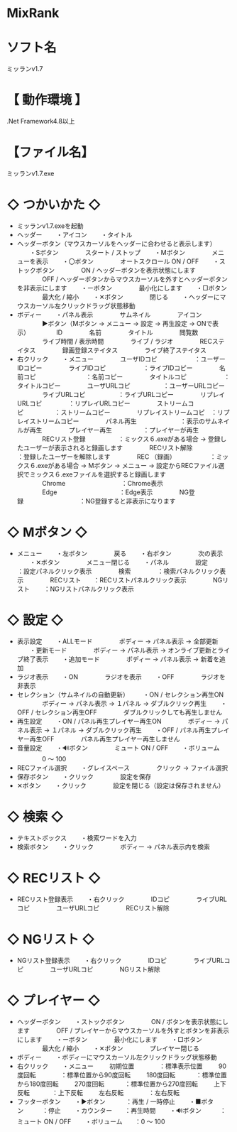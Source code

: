 # MixRank

# ソフト名
ミッランv1.7

# 【 動作環境 】
.Net Framework4.8以上

# 【ファイル名】
ミッランv1.7.exe

# ◇ つかいかた ◇
- ミッランv1.7.exeを起動
- ヘッダー
　　・アイコン
　　・タイトル
- ヘッダーボタン（マウスカーソルをヘッダーに合わせると表示します）
　　・Sボタン
　　　　スタート / ストップ
　　・Mボタン
　　　　メニューを表示
　　・〇ボタン
　　　　オートスクロール ON / OFF
　　・ストックボタン
　　　　ON / ヘッダーボタンを表示状態にします
　　　　OFF / ヘッダーボタンからマウスカーソルを外すとヘッダーボタンを非表示にします
　　・ーボタン
　　　　最小化にします
　　・□ボタン
　　　　最大化 / 縮小
　　・✕ボタン
　　　　閉じる
　　・ヘッダーにマウスカーソル左クリックドラッグ状態移動
- ボディー
　　・パネル表示
　　　　サムネイル
　　　　アイコン
　　　　▶ボタン（Mボタン -> メニュー -> 設定 -> 再生設定 -> ONで表示）
　　　　ID
　　　　名前
　　　　タイトル
　　　　閲覧数
　　　　ライブ時間 / 表示時間
　　　　ライブ / ラジオ
　　　　RECステイタス
　　　　録画登録ステイタス
　　　　ライブ終了ステイタス
- 右クリック
　　・メニュー
　　　　ユーザIDコピ　　　　　　：ユーザーIDコピー
　　　　ライブIDコピ　　　　　　：ライブIDコピー
　　　　名前コピ　　　　　　　　：名前コピー
　　　　タイトルコピ　　　　　　：タイトルコピー
　　　　ユーザURLコピ　　 　　　：ユーザーURLコピー
　　　　ライブURLコピ　　 　　　：ライブURLコピー
　　　　リプレイURLコピ　　 　　：リプレイURLコピー
　　　　ストリームコピ　　　　　：ストリームコピー
　　　　リプレイストリームコピ　：リプレイストリームコピー
　　　　パネル再生　　　　　　　：表示のサムネイルが再生
　　　　プレイヤー再生　　　　　：プレイヤーが再生
　　　　RECリスト登録　　　　　 ：ミックス６.exeがある場合 -> 登録したユーザーが表示されると録画します
　　　　RECリスト解除　　　　　 ：登録したユーザーを解除します
　　　　REC （録画）　　　　　　：ミックス６.exeがある場合 -> Mボタン -> メニュー -> 設定からRECファイル選択でミックス６.exeファイルを選択すると録画します
　　　　Chrome　　　　　　　　　：Chrome表示
　　　　Edge　　　　　　　　　　：Edge表示
　　　　NG登録　　　　　　　　　：NG登録すると非表示になります

# ◇ Mボタン ◇
- メニュー
　　・左ボタン
　　　　戻る
　　・右ボタン
　　　　次の表示
　　・✕ボタン
　　　　メニュー閉じる
　　・パネル
　　　　設定　　　　 ：設定パネルクリック表示
　　　　検索　　　　 ：検索パネルクリック表示
　　　　RECリスト　　：RECリストパネルクリック表示
　　　　NGリスト　　 ：NGリストパネルクリック表示

# ◇ 設定 ◇
- 表示設定
　　・ALLモード
　　　　ボディー -> パネル表示 -> 全部更新
　　・更新モード
　　　　ボディー -> パネル表示 -> オンライブ更新とライブ終了表示
　　・追加モード
　　　　ボディー -> パネル表示 -> 新着を追加
- ラジオ表示
　　・ON
　　　　ラジオを表示
　　・OFF
　　　　ラジオを非表示
- セレクション（サムネイルの自動更新）
　　・ON / セレクション再生ON
　　　　ボディー -> パネル表示 -> １パネル -> ダブルクリック再生
　　・OFF / セレクション再生OFF
　　　　ダブルクリックしても再生しません
- 再生設定
　　・ON / パネル再生プレイヤー再生ON
　　　　ボディー -> パネル表示 -> １パネル -> ダブルクリック再生
　　・OFF / パネル再生プレイヤー再生OFF
　　　　パネル再生プレイヤー再生しません
- 音量設定
　　・🔊ボタン
　　　　ミュート ON / OFF
　　・ボリューム
　　　　0 ～ 100
- RECファイル選択
　　・グレイスペース
　　　　クリック -> ファイル選択
- 保存ボタン
　　・クリック
　　　　設定を保存
- ✕ボタン
　　・クリック
　　　　設定を閉じる（設定は保存されません）

# ◇ 検索 ◇
- テキストボックス
　　・検索ワードを入力
- 検索ボタン
　　・クリック
　　　　ボディー -> パネル表示内を検索

# ◇ RECリスト ◇
- RECリスト登録表示
　　・右クリック
　　　　IDコピ
　　　　ライブURLコピ
　　　　ユーザURLコピ
　　　　RECリスト解除

# ◇ NGリスト ◇
- NGリスト登録表示
　　・右クリック
　　　　IDコピ
　　　　ライブURLコピ
　　　　ユーザURLコピ
　　　　NGリスト解除

# ◇ プレイヤー ◇
- ヘッダーボタン
　　・ストックボタン
　　　　ON / ボタンを表示状態にします
　　　　OFF / プレイヤーからマウスカーソルを外すとボタンを非表示にします
　　・ーボタン
　　　　最小化にします
　　・□ボタン
　　　　最大化 / 縮小
　　・✕ボタン
　　　　プレイヤー閉じる
- ボディー
　　・ボディーにマウスカーソル左クリックドラッグ状態移動
- 右クリック
　　・メニュー
　　   初期位置　　　　：標準表示位置
　　   90度回転　　　　：標準位置から90度回転
　　   180度回転　　　 ：標準位置から180度回転
　　   270度回転　　 　：標準位置から270度回転
　　   上下反転　　 　 ：上下反転
　　   左右反転　　　　：左右反転
- フッターボタン
　　・▶ボタン　 　　：再生 / 一時停止
　　・■ボタン　　　：停止
　　・カウンター　　：再生時間
　　・🔊ボタン　　　：ミュート ON / OFF
　　・ボリューム　　：0 ～ 100
